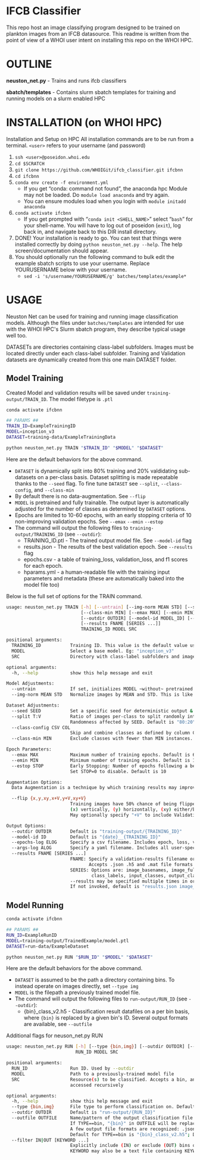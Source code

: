 # IFCB Classifier

This repo host an image classifying program designed to be trained on plankton images from an IFCB datasource.
This readme is written from the point of view of a WHOI user intent on installing this repo on the WHOI HPC.

# OUTLINE

**neuston_net.py** - Trains and runs ifcb classifiers

**sbatch/templates** - Contains slurm sbatch templates for training and running models on a slurm enabled HPC 

# INSTALLATION (on WHOI HPC)

Installation and Setup on HPC
All installation commands are to be run from a terminal.
`<user>` refers to your username (and password)

1. `ssh <user>@poseidon.whoi.edu`
0. `cd $SCRATCH`
0. `git clone https://github.com/WHOIGit/ifcb_classifier.git ifcbnn`
0. `cd ifcbnn`
0. `conda env create -f environment.yml`
    * If you get “conda: command not found”, the anaconda hpc Module may not be loaded. Do `module load anaconda` and try again.
    * You can ensure modules load when you login with `module initadd anaconda`
0. `conda activate ifcbnn`
    * If you get prompted with “`conda init <SHELL_NAME>`” select “`bash`” for your shell-name. You will have to log out of poseidon (`exit`), log back in, and navigate back to this DIR install directory.
0. DONE! Your installation is ready to go. You can test that things were installed correctly by doing `python neuston_net.py --help`. The help screen/documentation should appear.
0. You should optionally run the following command to bulk edit the example sbatch scripts to use your username. Replace YOURUSERNAME below with your username.
    * `sed -i 's/username/YOURUSERNAME/g' batches/templates/example*`


# USAGE

Neuston Net can be used for training and running image classification models.
Although the files under `batches/templates` are intended for use with the WHOI HPC's Slurm sbatch program, they describe typical usage well too.

DATASETs are directories containing class-label subfolders. Images must be located directly under each class-label subfolder. 
Training and Validation datasets are dynamically created from this one main DATASET folder.  

## Model Training
Created Model and validation results will be saved under `training-output/TRAIN_ID`. The model filetype is `.ptl`
```sh
conda activate ifcbnn

## PARAMS ##
TRAIN_ID=ExampleTrainingID
MODEL=inception_v3
DATASET=training-data/ExampleTrainingData

python neuston_net.py TRAIN "$TRAIN_ID" "$MODEL" "$DATASET"

```
Here are the default behaviors for the above command.

* `DATASET` is dynamically split into 80% training and 20% valdidating sub-datasets on a per-class basis. Dataset splitting is made repeatable thanks to the `--seed` flag. To fine tune `DATASET` see `--split`, `--class-config`, and `--class-min` 
* By default there is no data-augmentation. See `--flip`
* `MODEL` is pretrained and fully trainable. The output layer is automatically adjusted for the number of classes as determined by `DATASET` options.
* Epochs are limited to 10-60 epochs, with an early stopping criteria of 10 non-improving validation epochs. See `--emax` `--emin` `--estop`
* The command will output the following files to `training-output/TRAINING_ID` (see `--outdir`): 
  * TRAINING_ID.ptl - The trained output model file. See `--model-id` flag
  * results.json - The results of the best validation epoch. See `--results` flag 
  * epochs.csv - a table of training_loss, validation_loss, and f1 scores for each epoch.
  * hparams.yml - a human-readable file with the training input parameters and metadata (these are automatically baked into the model file too)
 
Below is the full set of options for the TRAIN command.
```sh
usage: neuston_net.py TRAIN [-h] [--untrain] [--img-norm MEAN STD] [--seed SEED] [--split T:V] [--class-config CSV COL]
                            [--class-min MIN] [--emax MAX] [--emin MIN] [--estop STOP] [--flip {x,y,xy,x+V,y+V,xy+V}]
                            [--outdir OUTDIR] [--model-id MODEL_ID] [--epochs-log EPOCHS_LOG] [--args-log ARGS_LOG]
                            [--results FNAME [SERIES ...]]
                            TRAINING_ID MODEL SRC

positional arguments:
  TRAINING_ID           Training ID. This value is the default value used by --outdir and --model-id.
  MODEL                 Select a base model. Eg: "inception_v3"
  SRC                   Directory with class-label subfolders and images

optional arguments:
  -h, --help            show this help message and exit

Model Adjustments:
  --untrain             If set, initializes MODEL ~without~ pretrained neurons. Default (unset) is pretrained
  --img-norm MEAN STD   Normalize images by MEAN and STD. This is like whitebalancing.

Dataset Adjustments:
  --seed SEED           Set a specific seed for deterministic output & dataset-splitting reproducability.
  --split T:V           Ratio of images per-class to split randomly into Training and Validation datasets. 
                        Randomness affected by SEED. Default is "80:20"
  --class-config CSV COL
                        Skip and combine classes as defined by column COL of a special CSV configuration file
  --class-min MIN       Exclude classes with fewer than MIN instances. Default is 2

Epoch Parameters:
  --emax MAX            Maximum number of training epochs. Default is 60
  --emin MIN            Minimum number of training epochs. Default is 10
  --estop STOP          Early Stopping: Number of epochs following a best-epoch after-which to stop training. 
                        Set STOP=0 to disable. Default is 10

Augmentation Options:
  Data Augmentation is a technique by which training results may improved by simulating novel input

  --flip {x,y,xy,x+V,y+V,xy+V}
                        Training images have 50% chance of being flipped along the designated axis: 
                        (x) vertically, (y) horizontally, (xy) either/both. 
                        May optionally specify "+V" to include Validation dataset

Output Options:
  --outdir OUTDIR       Default is "training-output/{TRAINING_ID}"
  --model-id ID         Default is "{date}__{TRAINING_ID}"
  --epochs-log ELOG     Specify a csv filename. Includes epoch, loss, validation loss, and f1 scores. Default is epochs.csv
  --args-log ALOG       Specify a yaml filename. Includes all user-specified and default training parameters. Default is hparams.yml
  --results FNAME [SERIES ...]
                        FNAME: Specify a validation-results filename or pattern. Valid patterns are: "{epoch}". 
                               Accepts .json .h5 and .mat file formats. Default is "results.json". 
                        SERIES: Options are: image_basenames, image_fullpaths, output_ranks, output_classranks, confusion_matrix. 
                                class_labels, input_classes, output_classes are always included by default. 
                        --results may be specified multiple times in order to create different files. 
                        If not invoked, default is "results.json image_basenames output_ranks"

```
## Model Running

```sh
conda activate ifcbnn

## PARAMS ##
RUN_ID=ExampleRunID
MODEL=training-output/TrainedExample/model.ptl
DATASET=run-data/ExampleDataset

python neuston_net.py RUN "$RUN_ID" "$MODEL" "$DATASET"

```
Here are the default behaviors for the above command.
* `DATASET` is assumed to be the path a directory containing bins. To instead operate on images directly, set `--type img`
* `MODEL` is the filepath a previously trained model file. 
* The command will output the following files to `run-output/RUN_ID` (see `--outdir`):
  * {bin}_class_v2.h5 - Classification result datafiles on a per bin basis, where `{bin}` is replaced by a given bin's ID. Several output formats are available, see `--outfile`

Additional flags for neuson_net.py RUN
```sh
usage: neuston_net.py RUN [-h] [--type {bin,img}] [--outdir OUTDIR] [--outfile OUTFILE] [--filter IN|OUT [KEYWORD ...]]
                          RUN_ID MODEL SRC

positional arguments:
  RUN_ID                Run ID. Used by --outdir
  MODEL                 Path to a previously-trained model file
  SRC                   Resource(s) to be classified. Accepts a bin, an image, a text-file, or a directory. Directories are
                        accessed recursively

optional arguments:
  -h, --help            show this help message and exit
  --type {bin,img}      File type to perform classification on. Defaults is "bin"
  --outdir OUTDIR       Default is "run-output/{RUN_ID}"
  --outfile OUTFILE     Name/pattern of the output classification file. 
                        If TYPE==bin, "{bin}" in OUTFILE will be replaced with the bin id on a per-bin basis. 
                        A few output file formats are recognized: .json .mat .h5 (hdf).
                        Default for TYPE==bin is "{bin}_class_v2.h5"; Default for TYPE==img is "img_results.csv".
  --filter IN|OUT [KEYWORD ...]
                        Explicitly include (IN) or exclude (OUT) bins or image-files by KEYWORDs. 
                        KEYWORD may also be a text file containing KEYWORDs, line-deliminated.

```



